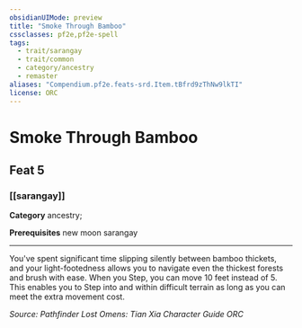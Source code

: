 ```yaml
---
obsidianUIMode: preview
title: "Smoke Through Bamboo"
cssclasses: pf2e,pf2e-spell
tags:
  - trait/sarangay
  - trait/common
  - category/ancestry
  - remaster
aliases: "Compendium.pf2e.feats-srd.Item.tBfrd9zThNw9lkTI"
license: ORC
---
```

# Smoke Through Bamboo
## Feat 5
### [[sarangay]]

**Category** ancestry; 



**Prerequisites** new moon sarangay
* * *
You've spent significant time slipping silently between bamboo thickets, and your light-footedness allows you to navigate even the thickest forests and brush with ease. When you Step, you can move 10 feet instead of 5. This enables you to Step into and within difficult terrain as long as you can meet the extra movement cost.

*Source: Pathfinder Lost Omens: Tian Xia Character Guide*
*ORC*